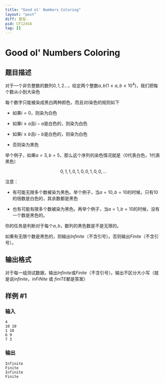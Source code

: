 ```yaml
---
title: "Good ol' Numbers Coloring"
layout: "post"
diff: 普及-
pid: CF1245A
tag: []
---
```


# Good ol' Numbers Coloring

## 题目描述

对于一个非负整数的数列$0,1,2...$，给定两个整数$a,b(1\le a,b\le10^4)$，我们把每个数从小到大染色

每个数字只能被染成黑白两种颜色，而且对$i$染色的规则如下

- 如果$i=0$，则染为白色
- 如果$i\ge a$且$i-a$是白色的，则染为白色
- 如果$i\ge b$且$i-b$是白色的，则染为白色
- 否则染为黑色

举个例子，如果$a=3,b=5$，那么这个序列的染色情况就是（0代表白色，1代表黑色）
$$0,1,1,0,1,0,0,1,0,0,...$$
注意：

- 有可能无限多个数被染为黑色。举个例子，当$a=10,b=10$的时候，只有$10$的倍数是白色的，其余数都是黑色
- 也有可能有限多个数被染为黑色。再举个例子，当$a=1,b=10$的时候，没有一个数是黑色的。

你的任务是判断对于每个$a,b$，数列的黑色数是不是无限的。

如果有无限个数是黑色的，则输出$Infinite$（不含引号）。否则输出$Finite$（不含引号）。

## 输出格式

对于每一组测试数据，输出$Infinite$或$Finite$（不含引号）。输出不区分大小写（就是说$infinite$，$inFiNite$ 或 $finiTE$都是答案）

## 样例 #1

### 输入

```
4
10 10
1 10
6 9
7 3

```

### 输出

```
Infinite
Finite
Infinite
Finite

```

